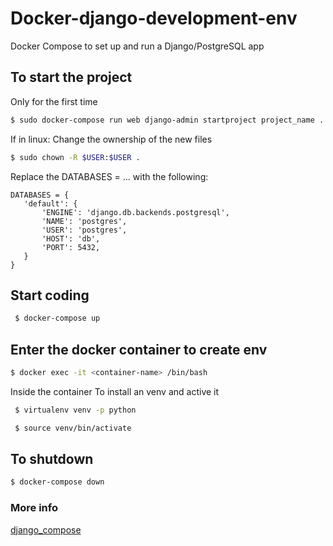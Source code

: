 # Docker-django-development-env

Docker Compose to set up and run a Django/PostgreSQL app

## To start the project

Only for the first time

```sh
$ sudo docker-compose run web django-admin startproject project_name .
```

If in linux: Change the ownership of the new files

```sh
$ sudo chown -R $USER:$USER .
```

Replace the DATABASES = ... with the following:

```
DATABASES = {
   'default': {
       'ENGINE': 'django.db.backends.postgresql',
       'NAME': 'postgres',
       'USER': 'postgres',
       'HOST': 'db',
       'PORT': 5432,
   }
}
```

## Start coding

```sh
 $ docker-compose up
```

## Enter the docker container to create env

```sh
$ docker exec -it <container-name> /bin/bash
```

Inside the container To install an venv and active it

```sh
 $ virtualenv venv -p python
```

```sh
 $ source venv/bin/activate
```

## To shutdown

```sh
$ docker-compose down
```

### More info

[django_compose](https://docs.docker.com/compose/django/)
